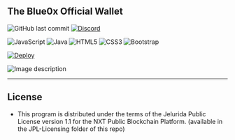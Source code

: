 ## The Blue0x Official Wallet


![GitHub last commit](https://img.shields.io/github/last-commit/theBlue0x/desktop-wallet?color=success)  [![Discord](https://img.shields.io/discord/823558528212008961?logo=discord)](https://discord.gg/EbBWRSPW63)


![JavaScript](https://img.shields.io/badge/-JavaScript-black?style=flat-square&logo=javascript)
![Java](https://img.shields.io/badge/-java-E34A86?style=flat-square&logo=java)
![HTML5](https://img.shields.io/badge/-HTML5-E34F26?style=flat-square&logo=html5&logoColor=white)
![CSS3](https://img.shields.io/badge/-CSS3-1572B6?style=flat-square&logo=css3)
![Bootstrap](https://img.shields.io/badge/-Bootstrap-563D7C?style=flat-square&logo=bootstrap)

[![Deploy](https://www.herokucdn.com/deploy/button.svg)](https://heroku.com/deploy)


![Image description](https://i.imgur.com/IE7Zoi7.png)

----
## License

* This program is distributed under the terms of the Jelurida Public License version 1.1 for the NXT Public Blockchain Platform. (available in the JPL-Licensing folder of this repo)
